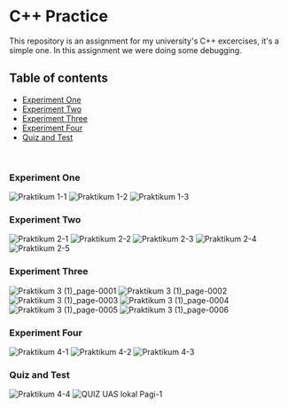 # C++ Practice
This repository is an assignment for my university's C++ excercises, it's a simple one. In this assignment we were doing some debugging.<br>

## Table of contents
<ul>
  <li><a href="#Praktikum1">Experiment One</a></li>
  <li><a href="#Praktikum2">Experiment Two</a></li>
  <li><a href="#Praktikum3">Experiment Three</a></li>
  <li><a href="#Praktikum4">Experiment Four</a></li>
  <li><a href="#quiz">Quiz and Test</a></li>
</ul>
<br>
<h3 id="Praktikum1">Experiment One</h3>

![Praktikum 1-1](https://user-images.githubusercontent.com/40969170/174214978-6803ce5a-e7dc-44f7-86ac-9790eeec5b31.jpg)
![Praktikum 1-2](https://user-images.githubusercontent.com/40969170/174214993-b5c6b9d5-6d0c-44c6-b5c1-9cdc4f5e6b32.jpg)
![Praktikum 1-3](https://user-images.githubusercontent.com/40969170/174215000-bed929a8-311e-4574-9447-ff84d8b02ff6.jpg)

<h3 id="Praktikum2">Experiment Two</h3>

![Praktikum 2-1](https://user-images.githubusercontent.com/40969170/176783942-c9b3cdca-b059-4441-a4c9-a4dec7c7b48c.jpg)
![Praktikum 2-2](https://user-images.githubusercontent.com/40969170/176783970-8d80f8db-ef6d-43b9-86d3-325d68cce38f.jpg)
![Praktikum 2-3](https://user-images.githubusercontent.com/40969170/176783996-097d2081-72ca-4e4c-bc8f-0db26c06926b.jpg)
![Praktikum 2-4](https://user-images.githubusercontent.com/40969170/176784029-ed78bee1-0ea3-494c-bcca-81036c268e19.jpg)
![Praktikum 2-5](https://user-images.githubusercontent.com/40969170/176784059-3dcd6b0f-d8b3-4c28-9a84-6f14f5bcca2f.jpg)

<h3 id="Praktikum3">Experiment Three</h3>

![Praktikum 3 (1)_page-0001](https://user-images.githubusercontent.com/40969170/177908279-1786ae13-729d-4499-bb3a-4cb2e4e4b5aa.jpg)
![Praktikum 3 (1)_page-0002](https://user-images.githubusercontent.com/40969170/177908400-74ec54c6-71a0-47a6-a984-0b2ff5368e1a.jpg)
![Praktikum 3 (1)_page-0003](https://user-images.githubusercontent.com/40969170/177908424-6230ee15-1c81-4d12-9ecb-6f97eb9c6e3d.jpg)
![Praktikum 3 (1)_page-0004](https://user-images.githubusercontent.com/40969170/177908436-ddcc32b8-995e-4f2e-8b0d-176daefb5e51.jpg)
![Praktikum 3 (1)_page-0005](https://user-images.githubusercontent.com/40969170/177908478-b6bd3b9c-b1e8-453b-9c52-e9421c62eb34.jpg)
![Praktikum 3 (1)_page-0006](https://user-images.githubusercontent.com/40969170/177908488-cad0b2a0-43bd-4c73-8683-e7c8906ea99c.jpg)

<h3 id="Praktikum4">Experiment Four</h3>

![Praktikum 4-1](https://user-images.githubusercontent.com/40969170/179357908-5bad8603-7d98-4272-a676-9e37a30aabd5.jpg)
![Praktikum 4-2](https://user-images.githubusercontent.com/40969170/179357924-562976d3-4164-438a-8bc9-c10fbed0e75f.jpg)
![Praktikum 4-3](https://user-images.githubusercontent.com/40969170/179357929-12b82596-d5f1-4080-9286-52c0a3110f77.jpg)

<h3 id="quiz">Quiz and Test</h3>

![Praktikum 4-4](https://user-images.githubusercontent.com/40969170/179357245-e2b430e0-bac7-4588-b4cd-f6608ed28377.jpg)
![QUIZ UAS lokal Pagi-1](https://user-images.githubusercontent.com/40969170/181791523-3775e7c7-faf3-4342-85b7-abc2c2eea1a9.jpg)
